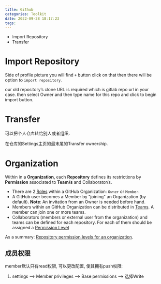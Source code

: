 ```yaml
---
title: Github
categories: Toolkit
date: 2022-09-28 18:17:23
tags:
---
```



* Import Repository
* Transfer

<!--more-->

# Import Repository

Side of profile picture you will find `+` button click on that then there will be option to `import repository`. 

our old repository’s clone URL is required which is gitlab repo url in your case. then select Owner and then type name for this repo and click to begin import button.

# Transfer

可以把个人仓库转给别人或者组织.

在仓库的Settings主页的最末尾的Transfer ownership.

# Organization

Within in a **Organization**, each **Repository** defines its restrictions by **Permission** associated to **Team/s** and Collaborator/s.

- There are 2 [Roles](https://help.github.com/articles/managing-people-s-access-to-your-organization-with-roles/) within a GitHub Organization: `Owner` or `Member`.
- A GitHub user becomes a Member by "joining" an Organization (by default). **Note**: An invitation from an Owner is needed before hand.
- Members within an GitHub Organization can be distributed in [Teams](https://help.github.com/articles/organizing-members-into-teams/). A member can join one or more teams.
- Collaborators (members or external user from the organization) and teams can be defined for each repository. For each of them should be assigned a [Permission Level](https://help.github.com/articles/permission-levels-for-an-organization/)

As a summary: [Repository permission levels for an organization](https://help.github.com/articles/repository-permission-levels-for-an-organization/).

## 成员权限

member默认只有read权限, 可以更改配置, 使其拥有push权限:

1. settings --> Member privileges --> Base permissions --> 选择Write
